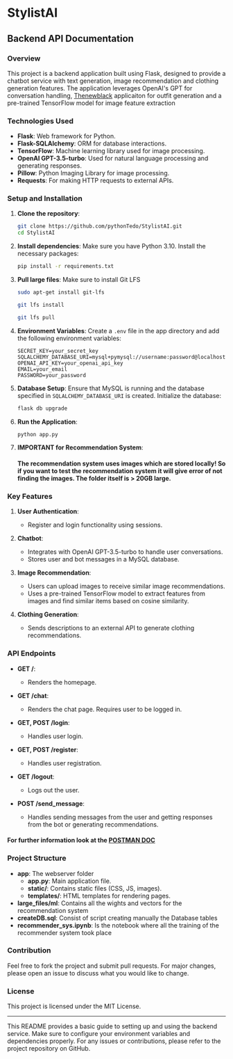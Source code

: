 # StylistAI

## Backend API Documentation

### Overview

This project is a backend application built using Flask, designed to provide a chatbot service with text generation, image recommendation and clothing generation features. The application leverages OpenAI's GPT for conversation handling, [Thenewblack](https://thenewblack.ai/) applicaiton for outfit generation and a pre-trained TensorFlow model for image feature extraction

### Technologies Used

- **Flask**: Web framework for Python.
- **Flask-SQLAlchemy**: ORM for database interactions.
- **TensorFlow**: Machine learning library used for image processing.
- **OpenAI GPT-3.5-turbo**: Used for natural language processing and generating responses.
- **Pillow**: Python Imaging Library for image processing.
- **Requests**: For making HTTP requests to external APIs.

### Setup and Installation

1. **Clone the repository**:
   ```bash
   git clone https://github.com/pythonTedo/StylistAI.git
   cd StylistAI
   ```

2. **Install dependencies**:
   Make sure you have Python 3.10. Install the necessary packages:
   ```bash
   pip install -r requirements.txt
   ```

3. **Pull large files**:
    Make sure to install Git LFS
    ```bash
    sudo apt-get install git-lfs

    git lfs install

    git lfs pull
    ```

4. **Environment Variables**:
   Create a `.env` file in the app directory and add the following environment variables:
   ```
   SECRET_KEY=your_secret_key
   SQLALCHEMY_DATABASE_URI=mysql+pymysql://username:password@localhost/database
   OPENAI_API_KEY=your_openai_api_key
   EMAIL=your_email
   PASSWORD=your_password
   ```

5. **Database Setup**:
   Ensure that MySQL is running and the database specified in `SQLALCHEMY_DATABASE_URI` is created. Initialize the database:
   ```bash
   flask db upgrade
   ```

6. **Run the Application**:
   ```bash
   python app.py
   ```

7. **IMPORTANT for Recommendation System**:

    #### The recommendation system uses images which are stored locally! So if you want to test the recommendation system it will give error of not finding the images. The folder itself is > 20GB large.

### Key Features

1. **User Authentication**:
   - Register and login functionality using sessions.

2. **Chatbot**:
   - Integrates with OpenAI GPT-3.5-turbo to handle user conversations.
   - Stores user and bot messages in a MySQL database.

3. **Image Recommendation**:
   - Users can upload images to receive similar image recommendations.
   - Uses a pre-trained TensorFlow model to extract features from images and find similar items based on cosine similarity.

4. **Clothing Generation**:
   - Sends descriptions to an external API to generate clothing recommendations.

### API Endpoints

- **GET /**:
  - Renders the homepage.

- **GET /chat**:
  - Renders the chat page. Requires user to be logged in.

- **GET, POST /login**:
  - Handles user login.

- **GET, POST /register**:
  - Handles user registration.

- **GET /logout**:
  - Logs out the user.

- **POST /send_message**:
  - Handles sending messages from the user and getting responses from the bot or generating recommendations.

#### For further information look at the [POSTMAN DOC](./POSTMAN.md)

### Project Structure
- **app**: The webserver folder
    - **app.py**: Main application file.
    - **static/**: Contains static files (CSS, JS, images).
    - **templates/**: HTML templates for rendering pages.
- **large_files/ml**: Contains all the wights and vectors for the recommendation system
- **createDB.sql**: Consist of script creating manually the Database tables
- **recommender_sys.ipynb**: Is the notebook where all the training of the recommender system took place

### Contribution

Feel free to fork the project and submit pull requests. For major changes, please open an issue to discuss what you would like to change.

### License

This project is licensed under the MIT License.

---

This README provides a basic guide to setting up and using the backend service. Make sure to configure your environment variables and dependencies properly. For any issues or contributions, please refer to the project repository on GitHub.